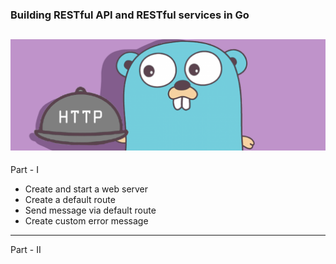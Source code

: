 ### Building RESTful API and RESTful services in Go

![go server](servergo.png)
---

Part - I

* Create and start a web server
* Create a default route
* Send message via default route
* Create custom error message

---

Part - II